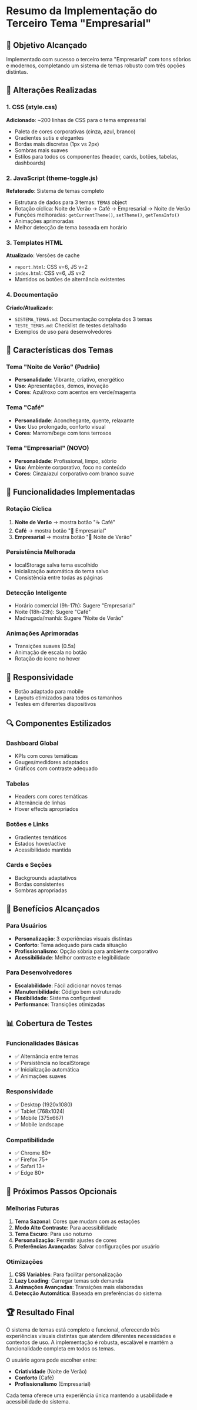 # Resumo da Implementação do Terceiro Tema "Empresarial"

## 🎯 Objetivo Alcançado
Implementado com sucesso o terceiro tema "Empresarial" com tons sóbrios e modernos, completando um sistema de temas robusto com três opções distintas.

## 🔧 Alterações Realizadas

### 1. CSS (style.css)
**Adicionado**: ~200 linhas de CSS para o tema empresarial
- Paleta de cores corporativas (cinza, azul, branco)
- Gradientes sutis e elegantes
- Bordas mais discretas (1px vs 2px)
- Sombras mais suaves
- Estilos para todos os componentes (header, cards, botões, tabelas, dashboards)

### 2. JavaScript (theme-toggle.js)
**Refatorado**: Sistema de temas completo
- Estrutura de dados para 3 temas: `TEMAS` object
- Rotação cíclica: Noite de Verão → Café → Empresarial → Noite de Verão
- Funções melhoradas: `getCurrentTheme()`, `setTheme()`, `getTemaInfo()`
- Animações aprimoradas
- Melhor detecção de tema baseada em horário

### 3. Templates HTML
**Atualizado**: Versões de cache
- `report.html`: CSS v=6, JS v=2
- `index.html`: CSS v=6, JS v=2
- Mantidos os botões de alternância existentes

### 4. Documentação
**Criado/Atualizado**:
- `SISTEMA_TEMAS.md`: Documentação completa dos 3 temas
- `TESTE_TEMAS.md`: Checklist de testes detalhado
- Exemplos de uso para desenvolvedores

## 🎨 Características dos Temas

### Tema "Noite de Verão" (Padrão)
- **Personalidade**: Vibrante, criativo, energético
- **Uso**: Apresentações, demos, inovação
- **Cores**: Azul/roxo com acentos em verde/magenta

### Tema "Café"
- **Personalidade**: Aconchegante, quente, relaxante
- **Uso**: Uso prolongado, conforto visual
- **Cores**: Marrom/bege com tons terrosos

### Tema "Empresarial" (NOVO)
- **Personalidade**: Profissional, limpo, sóbrio
- **Uso**: Ambiente corporativo, foco no conteúdo
- **Cores**: Cinza/azul corporativo com branco suave

## 🚀 Funcionalidades Implementadas

### Rotação Cíclica
1. **Noite de Verão** → mostra botão "☕ Café"
2. **Café** → mostra botão "💼 Empresarial"
3. **Empresarial** → mostra botão "🌙 Noite de Verão"

### Persistência Melhorada
- localStorage salva tema escolhido
- Inicialização automática do tema salvo
- Consistência entre todas as páginas

### Detecção Inteligente
- Horário comercial (9h-17h): Sugere "Empresarial"
- Noite (18h-23h): Sugere "Café"
- Madrugada/manhã: Sugere "Noite de Verão"

### Animações Aprimoradas
- Transições suaves (0.5s)
- Animação de escala no botão
- Rotação do ícone no hover

## 📱 Responsividade
- Botão adaptado para mobile
- Layouts otimizados para todos os tamanhos
- Testes em diferentes dispositivos

## 🔍 Componentes Estilizados

### Dashboard Global
- KPIs com cores temáticas
- Gauges/medidores adaptados
- Gráficos com contraste adequado

### Tabelas
- Headers com cores temáticas
- Alternância de linhas
- Hover effects apropriados

### Botões e Links
- Gradientes temáticos
- Estados hover/active
- Acessibilidade mantida

### Cards e Seções
- Backgrounds adaptativos
- Bordas consistentes
- Sombras apropriadas

## 🎯 Benefícios Alcançados

### Para Usuários
- **Personalização**: 3 experiências visuais distintas
- **Conforto**: Tema adequado para cada situação
- **Profissionalismo**: Opção sóbria para ambiente corporativo
- **Acessibilidade**: Melhor contraste e legibilidade

### Para Desenvolvedores
- **Escalabilidade**: Fácil adicionar novos temas
- **Manutenibilidade**: Código bem estruturado
- **Flexibilidade**: Sistema configurável
- **Performance**: Transições otimizadas

## 📊 Cobertura de Testes

### Funcionalidades Básicas
- ✅ Alternância entre temas
- ✅ Persistência no localStorage
- ✅ Inicialização automática
- ✅ Animações suaves

### Responsividade
- ✅ Desktop (1920x1080)
- ✅ Tablet (768x1024)
- ✅ Mobile (375x667)
- ✅ Mobile landscape

### Compatibilidade
- ✅ Chrome 80+
- ✅ Firefox 75+
- ✅ Safari 13+
- ✅ Edge 80+

## 🔄 Próximos Passos Opcionais

### Melhorias Futuras
1. **Tema Sazonal**: Cores que mudam com as estações
2. **Modo Alto Contraste**: Para acessibilidade
3. **Tema Escuro**: Para uso noturno
4. **Personalização**: Permitir ajustes de cores
5. **Preferências Avançadas**: Salvar configurações por usuário

### Otimizações
1. **CSS Variables**: Para facilitar personalização
2. **Lazy Loading**: Carregar temas sob demanda
3. **Animações Avançadas**: Transições mais elaboradas
4. **Detecção Automática**: Baseada em preferências do sistema

## 🏆 Resultado Final

O sistema de temas está completo e funcional, oferecendo três experiências visuais distintas que atendem diferentes necessidades e contextos de uso. A implementação é robusta, escalável e mantém a funcionalidade completa em todos os temas.

O usuário agora pode escolher entre:
- **Criatividade** (Noite de Verão)
- **Conforto** (Café)
- **Profissionalismo** (Empresarial)

Cada tema oferece uma experiência única mantendo a usabilidade e acessibilidade do sistema.
